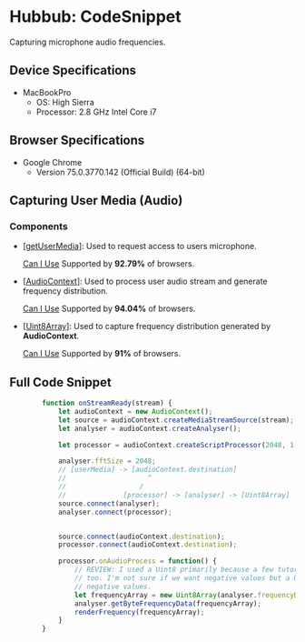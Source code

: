 # Hubbub: CodeSnippet

Capturing microphone audio frequencies.

## Device Specifications

- MacBookPro
  - OS: High Sierra
  - Processor: 2.8 GHz Intel Core i7

## Browser Specifications

- Google Chrome
  - Version 75.0.3770.142 (Official Build) (64-bit)

## Capturing User Media (Audio)

### Components

- [[getUserMedia](https://developer.mozilla.org/en-US/docs/Web/API/MediaDevices/getUserMedia)]: Used to request access to users microphone.

  [Can I Use](https://caniuse.com/#feat=stream) Supported by __92.79%__ of browsers.

- [[AudioContext](https://developer.mozilla.org/en-US/docs/Web/API/AudioContext)]: Used to process user audio stream and generate frequency distribution.

  [Can I Use](https://caniuse.com/#search=AudioContext) Supported by __94.04%__ of browsers.

- [[Uint8Array](https://developer.mozilla.org/en-US/docs/Web/JavaScript/Reference/Global_Objects/Uint8Array)]: Used to capture frequency distribution generated by __AudioContext__.

  [Can I Use](https://caniuse.com/#search=Uint8Array) Supported by __91%__ of browsers.

## Full Code Snippet

``` javascript
        function onStreamReady(stream) {
            let audioContext = new AudioContext();
            let source = audioContext.createMediaStreamSource(stream);
            let analyser = audioContext.createAnalyser();

            let processor = audioContext.createScriptProcessor(2048, 1, 1);

            analyser.fftSize = 2048;
            // [userMedia] -> [audioContext.destination]
            //                    ^
            //                  /
            //              [processor] -> [analyser] -> [Uint8Array]
            source.connect(analyser);
            analyser.connect(processor);


            source.connect(audioContext.destination);
            processor.connect(audioContext.destination);

            processor.onAudioProcess = function() {
                // REVIEW: I used a Uint8 primarily because a few tutorials I saw used it
                // too. I'm not sure if we want negative values but a Unsigned Int won't capture
                // negative values.
                let frequencyArray = new Uint8Array(analyser.frequencyBinCount);
                analyser.getByteFrequencyData(frequencyArray);
                renderFrequency(frequencyArray);
            }
        }
```
